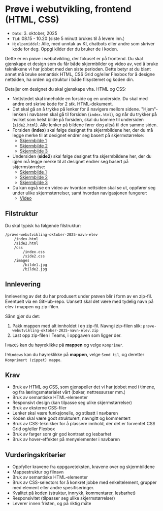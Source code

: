 # Prøve i webutvikling, frontend (HTML, CSS)

- `Dato`: 3. oktober, 2025
- `Tid`: 08.15 - 10.20 (siste 5 minutt brukes til å levere inn.)
- `Hjelpemiddel`: Alle, med unntak av KI, chatbots eller andre som skriver kode for deg. Oppgi kilder der du bruker de i koden.

Dette er en prøve i webutvikling, der fokuset er på frontend. Du skal gjenskape et design som du får både skjermbilder og video av, ved å bruke teknikkene vi har jobbet med den siste perioden. Dette betyr at du blant annet må bruke semantisk HTML, CSS Grid og/eller Flexbox for å designe nettsiden, ha orden og struktur i både filsystemet og koden din.

Detaljer om designet du skal gjenskape vha. HTML og CSS:

- Nettstedet skal inneholde en forside og en underside. Du skal med andre ord skrive kode for 2 stk. HTML-dokument.
- Det skal gå an å trykke på lenker for å navigere mellom sidene. "Hjem"-lenken i navbaren skal gå til forsiden (`index.html`), og når du trykker på hvilket som helst bilde på forsiden, skal du komme til undersiden (`side2.html`). Alle lenker på bildene fører deg altså til den samme siden.
- Forsiden (**index**) skal følge designet fra skjermbildene her, der du må legge merke til at designet endrer seg basert på skjermstørrelse:
  - [Skjermbilde 1](design-side1-bilde1.png)
  - [Skjermbilde 2](design-side1-bilde2.png)
  - [Skjermbilde 3](design-side1-bilde3.png)
- Undersiden (**side2**) skal følge designet fra skjermbildene her, der du igjen må legge merke til at designet endrer seg basert på skjermstørrelse:
  - [Skjermbilde 1](design-side2-bilde1.png)
  - [Skjermbilde 2](design-side2-bilde2.png)
  - [Skjermbilde 3](design-side2-bilde3.png)
- Du kan også se en video av hvordan nettsiden skal se ut, oppfører seg under ulike skjermstørrelser, samt hvordan navigasjonen fungerer:
  - [Video](design-video.mp4)

## Filstruktur

Du skal typisk ha følgende filstruktur:

```
/prøve-webutvikling-oktober-2025-navn-elev
    /index.html
    /side2.html
    /css
        /index.css
        /side2.css
    /images
        /bilde1.jpg
        /bilde2.jpg
```

## Innlevering

Innlevering av det du har produsert under prøven blir i form av en zip-fil. Eventuelt via en GitHub-repo. Uansett skal det være med tydelig navn på elev i mappen og zip-filen.

Sånn gjør du det:

1. Pakk mappen med alt innholdet i en zip-fil. Navngi zip-filen slik: `prøve-webutvikling-oktober-2025-navn-elev.zip`
2. Last opp zip-filen i Teams, i oppgaven som ligger der.

I `MacOS` kan du høyreklikke på **mappen** og velge `Komprimer`.

I `Windows` kan du høyreklikke på **mappen**, velge `Send til`, og deretter `Komprimert (zippet) mappe`.

## Krav

- Bruk av HTML og CSS, som gjenspeiler det vi har jobbet med i timene, og fra læringsmaterialet vårt (bøker, nettressurser mm.)
- Bruk av semantiske HTML-elementer
- Responsivt design (kan tilpasse seg ulike skjermstørrelser)
- Bruk av eksterne CSS-filer
- Lenker skal være funksjonelle, og stilsatt i navbaren
- Koden skal være godt strukturert, navngitt og kommentert
- Bruk av CSS-teknikker for å plassere innhold, der det er forventet CSS Grid og/eller Flexbox
- Bruk av farger som gir god kontrast og lesbarhet
- Bruk av hover-effekter på menyelementer i navbaren

## Vurderingskriterier

- Oppfyller kravene fra oppgaveteksten, kravene over og skjermbildene
- Mappestruktur og filnavn
- Bruk av semantiske HTML-elementer
- Bruk av CSS-selectors for å konkret jobbe med enkeltelement, grupper med element eller andre spesifiseringer.
- Kvalitet på koden (struktur, innrykk, kommentarer, lesbarhet)
- Responsivitet (tilpasser seg ulike skjermstørrelser)
- Leverer innen fristen, og på riktig måte

